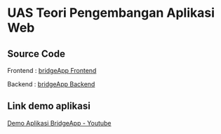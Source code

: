 # UAS Teori Pengembangan Aplikasi Web

## Source Code

Frontend : [bridgeApp Frontend](https://github.com/nurdilafarha/bridgeApp_frontEnd)

Backend : [bridgeApp Backend](https://github.com/nurdilafarha/bridgeApp_API)

## Link demo aplikasi
[Demo Aplikasi BridgeApp - Youtube](https://youtu.be/gFnqDDnhXVw)
